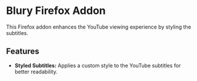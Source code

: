 # Blury Firefox Addon

This Firefox addon enhances the YouTube viewing experience by styling the subtitles.

## Features

*   **Styled Subtitles:** Applies a custom style to the YouTube subtitles for better readability.